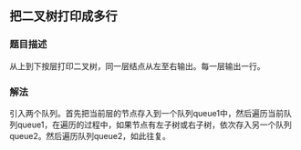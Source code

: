 ## 把二叉树打印成多行
### 题目描述

从上到下按层打印二叉树，同一层结点从左至右输出。每一层输出一行。
### 解法
引入两个队列。首先把当前层的节点存入到一个队列queue1中，然后遍历当前队列queue1，在遍历的过程中，如果节点有左子树或右子树，依次存入另一个队列queue2。然后遍历队列queue2，如此往复。
